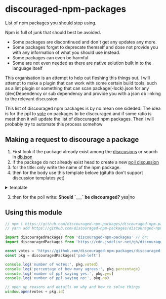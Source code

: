 # discouraged-npm-packages
List of npm packages you should stop using.

Npm is full of junk that should best be avoided.
- Some packages are discontinued and don't get any updates any more.
- Some packages forget to deprecate themself and dose not provide you with any information of what you should use instead.
- Some packages can even be harmful
- Some are not even needed as there are native solution built in to the language itself

This organisation is an attempt to help out fleshing this things out.
I will attempt to make a plugin that can work with some certain build tools, such as a lint plugin or something that can scan package(-lock).json for any (dev)Dependency or sub dependency and provide you with a json db linking to the relevant discussion

This list of discouraged npm packages is by no mean one sideded. The idea is for the ppl to [vote](https://github.com/discouraged-npm-packages/discouraged-npm-packages/discussions/categories/should-stop-using) on packages to be disccuraged and if some ratio is meet then it will update the list of disccuraged npm packages. Then i will probably try to automate this process somehow


## Making a request to discourage a package

1. First look if the package already exist among the [disccusions](https://github.com/discouraged-npm-packages/discouraged-npm-packages/discussions/categories/should-stop-using) or search in [db.json](https://github.com/discouraged-npm-packages/discouraged-npm-packages/blob/main/db.json)
1. If the package do not already exist head to create a new [poll discussion](https://github.com/discouraged-npm-packages/discouraged-npm-packages/discussions/new?category=should-stop-using)
2. for the title: only write the name of the npm package.
2. then for the body use this template belove (gituhb don't support discussion templates yet)
<details>
  <summary>template</summary>

````md

## Developer Should Stop Using: [_____](https://www.npmjs.com/package/_____)

## Reasons:

<!-- Put [x] for the reasons you think it should not be used -->

- [ ] Is Legacy
- [ ] It is deprecated or should be deprecated
- [ ] There is an alternative package for this
- [ ] It is not Maintained
- [ ] It is buggy
- [ ] It has vulnerability
- [ ] Bloated <!-- (too large in size) -->
- [ ] Should use builtin solution instead
- [ ] It is not a good cross platform/worker solution <!-- Depends on many core Node feature to be browserified or work in Deno land  -->
- [ ] Has unnecessary / unwanted access to filesystem or network

## Alternative solution

```js
// this two exist in all environment and works anywhere
new TextEncoder().encode()
new TextDecoder().decode()
```

````
</details>

3. then for the poll write: **Should \`___\` be discouraged?** yes|no

## Using this module
```js
// npm i https://github.com/discouraged-npm-packages/discouraged-npm-packages --save-dev
// yarn add https://github.com/discouraged-npm-packages/discouraged-npm-packages -d

import discouragedPackages from 'discouraged-npm-packages' // or:
import discouragedPackages from 'https://cdn.jsdelivr.net/gh/discouraged-npm-packages/discouraged-npm-packages@master/mod.js'

const votes = 'https://github.com/discouraged-npm-packages/discouraged-npm-packages/discussions/'
const pkg = discouragedPackages['pad-left']

console.log('number of votes:', pkg.voted)
console.log('percentage of how many agrees:', pkg.percentage)
console.log('number of ppl saying yes:', pkg.yes)
console.log('number of ppl saying no:', pkg.no)

// open up reasons and details on why and how to solve things
window.open(votes + pkg.id)
```
